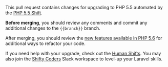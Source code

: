 This pull request contains changes for upgrading to PHP 5.5 automated by the [PHP 5.5 Shift](https://php-shift.com/upgrade-php-5.5).

**Before merging**, you should review any comments and commit any additional changes to the `{{branch}}` branch.

After merging, you should review the [new features available in PHP 5.6](http://php.net/manual/en/migration56.new-features.php) for additional ways to refactor your code. 

If you need help with your upgrade, check out the [Human Shifts](https://laravelshift.com/human-shifts). You may also join the [Shifty Coders](https://laravelshift.com/shifty-coders) Slack workspace to level-up your Laravel skills.

